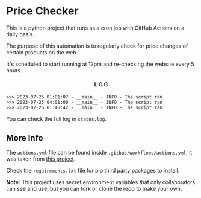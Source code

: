 # Price Checker
This is a python project that runs as a cron job with GitHub Actions on a daily basis. 

The purpose of this automation is to regularly check for price changes of certain products on the web.

It's scheduled to start running at 12pm and re-checking the website every 5 hours.

<!-- Log Console -->

<div align="center" >

#### L O G

</div>

```
>>> 2023-07-25 01:01:07 - __main__ - INFO - The script ran
>>> 2023-07-25 04:01:00 - __main__ - INFO - The script ran
>>> 2023-07-26 01:40:42 - __main__ - INFO - The script ran
```

You can check the full log in `status.log`.

## More Info

The `actions.yml` file can be found inside `.github/workflows/actions.yml`, it was taken from [this project](https://github.com/patrickloeber/python-github-action-template).

Check the `requirements.txt` file for pip third party packages to install.

<strong>Note:</strong> This project uses secret environment variables that only collaborators can see and use, but you can fork or clone the repo to make your own. 
